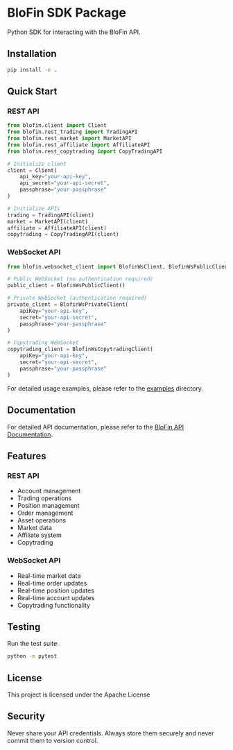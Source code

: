 # BloFin SDK Package

Python SDK for interacting with the BloFin API.

## Installation

```bash
pip install -e .
```

## Quick Start

### REST API

```python
from blofin.client import Client
from blofin.rest_trading import TradingAPI
from blofin.rest_market import MarketAPI
from blofin.rest_affiliate import AffiliateAPI
from blofin.rest_copytrading import CopyTradingAPI

# Initialize client
client = Client(
    api_key="your-api-key",
    api_secret="your-api-secret",
    passphrase="your-passphrase"
)

# Initialize APIs
trading = TradingAPI(client)
market = MarketAPI(client)
affiliate = AffiliateAPI(client)
copytrading = CopyTradingAPI(client)
```

### WebSocket API

```python
from blofin.websocket_client import BlofinWsClient, BlofinWsPublicClient, BlofinWsPrivateClient, BlofinWsCopytradingClient

# Public WebSocket (no authentication required)
public_client = BlofinWsPublicClient()

# Private WebSocket (authentication required)
private_client = BlofinWsPrivateClient(
    apiKey="your-api-key",
    secret="your-api-secret",
    passphrase="your-passphrase"
)

# Copytrading WebSocket
copytrading_client = BlofinWsCopytradingClient(
    apiKey="your-api-key",
    secret="your-api-secret",
    passphrase="your-passphrase"
)
```

For detailed usage examples, please refer to the [examples](examples/) directory.

## Documentation

For detailed API documentation, please refer to the [BloFin API Documentation](https://blofin.com/docs).

## Features

### REST API
- Account management
- Trading operations
- Position management
- Order management
- Asset operations
- Market data
- Affiliate system
- Copytrading

### WebSocket API
- Real-time market data
- Real-time order updates
- Real-time position updates
- Real-time account updates
- Copytrading functionality

## Testing

Run the test suite:

```bash
python -m pytest
```

## License

This project is licensed under the Apache License 

## Security

Never share your API credentials. Always store them securely and never commit them to version control.
